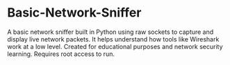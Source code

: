 # Basic-Network-Sniffer
A basic network sniffer built in Python using raw sockets to capture and display live network packets. It helps understand how tools like Wireshark work at a low level. Created for educational purposes and network security learning. Requires root access to run.
